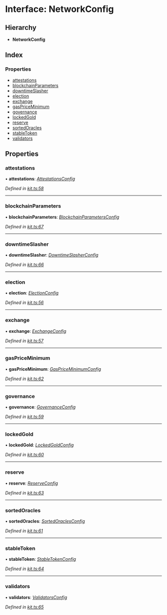 # Interface: NetworkConfig

## Hierarchy

* **NetworkConfig**

## Index

### Properties

* [attestations](_kit_.networkconfig.md#attestations)
* [blockchainParameters](_kit_.networkconfig.md#blockchainparameters)
* [downtimeSlasher](_kit_.networkconfig.md#downtimeslasher)
* [election](_kit_.networkconfig.md#election)
* [exchange](_kit_.networkconfig.md#exchange)
* [gasPriceMinimum](_kit_.networkconfig.md#gaspriceminimum)
* [governance](_kit_.networkconfig.md#governance)
* [lockedGold](_kit_.networkconfig.md#lockedgold)
* [reserve](_kit_.networkconfig.md#reserve)
* [sortedOracles](_kit_.networkconfig.md#sortedoracles)
* [stableToken](_kit_.networkconfig.md#stabletoken)
* [validators](_kit_.networkconfig.md#validators)

## Properties

###  attestations

• **attestations**: *[AttestationsConfig](_wrappers_attestations_.attestationsconfig.md)*

*Defined in [kit.ts:58](https://github.com/celo-org/celo-monorepo/blob/master/packages/sdk/contractkit/src/kit.ts#L58)*

___

###  blockchainParameters

• **blockchainParameters**: *[BlockchainParametersConfig](_wrappers_blockchainparameters_.blockchainparametersconfig.md)*

*Defined in [kit.ts:67](https://github.com/celo-org/celo-monorepo/blob/master/packages/sdk/contractkit/src/kit.ts#L67)*

___

###  downtimeSlasher

• **downtimeSlasher**: *[DowntimeSlasherConfig](_wrappers_downtimeslasher_.downtimeslasherconfig.md)*

*Defined in [kit.ts:66](https://github.com/celo-org/celo-monorepo/blob/master/packages/sdk/contractkit/src/kit.ts#L66)*

___

###  election

• **election**: *[ElectionConfig](_wrappers_election_.electionconfig.md)*

*Defined in [kit.ts:56](https://github.com/celo-org/celo-monorepo/blob/master/packages/sdk/contractkit/src/kit.ts#L56)*

___

###  exchange

• **exchange**: *[ExchangeConfig](_wrappers_exchange_.exchangeconfig.md)*

*Defined in [kit.ts:57](https://github.com/celo-org/celo-monorepo/blob/master/packages/sdk/contractkit/src/kit.ts#L57)*

___

###  gasPriceMinimum

• **gasPriceMinimum**: *[GasPriceMinimumConfig](_wrappers_gaspriceminimum_.gaspriceminimumconfig.md)*

*Defined in [kit.ts:62](https://github.com/celo-org/celo-monorepo/blob/master/packages/sdk/contractkit/src/kit.ts#L62)*

___

###  governance

• **governance**: *[GovernanceConfig](_wrappers_governance_.governanceconfig.md)*

*Defined in [kit.ts:59](https://github.com/celo-org/celo-monorepo/blob/master/packages/sdk/contractkit/src/kit.ts#L59)*

___

###  lockedGold

• **lockedGold**: *[LockedGoldConfig](_wrappers_lockedgold_.lockedgoldconfig.md)*

*Defined in [kit.ts:60](https://github.com/celo-org/celo-monorepo/blob/master/packages/sdk/contractkit/src/kit.ts#L60)*

___

###  reserve

• **reserve**: *[ReserveConfig](_wrappers_reserve_.reserveconfig.md)*

*Defined in [kit.ts:63](https://github.com/celo-org/celo-monorepo/blob/master/packages/sdk/contractkit/src/kit.ts#L63)*

___

###  sortedOracles

• **sortedOracles**: *[SortedOraclesConfig](_wrappers_sortedoracles_.sortedoraclesconfig.md)*

*Defined in [kit.ts:61](https://github.com/celo-org/celo-monorepo/blob/master/packages/sdk/contractkit/src/kit.ts#L61)*

___

###  stableToken

• **stableToken**: *[StableTokenConfig](_wrappers_stabletokenwrapper_.stabletokenconfig.md)*

*Defined in [kit.ts:64](https://github.com/celo-org/celo-monorepo/blob/master/packages/sdk/contractkit/src/kit.ts#L64)*

___

###  validators

• **validators**: *[ValidatorsConfig](_wrappers_validators_.validatorsconfig.md)*

*Defined in [kit.ts:65](https://github.com/celo-org/celo-monorepo/blob/master/packages/sdk/contractkit/src/kit.ts#L65)*
